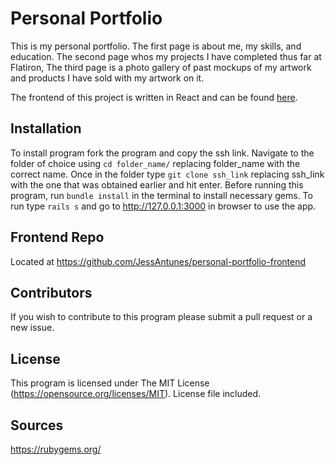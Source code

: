 # Personal Portfolio 
This is my personal portfolio. The first page is about me, my skills, and education. The second page whos my projects I have completed thus far at Flatiron, The third page is a photo gallery of past mockups of my artwork and products I have sold with my artwork on it. 

The frontend of this project is written in React and can be found [here](https://github.com/JessAntunes/personal-portfolio-frontend).


## Installation

To install program fork the program and copy the ssh link. Navigate to the folder of choice using  ```cd folder_name/``` replacing folder_name with the correct name. Once in the folder type ```git clone ssh_link``` replacing ssh_link with the one that was obtained earlier and hit enter. Before running this program, run ```bundle install``` in the terminal to install necessary gems. To run type ```rails s``` and go to http://127.0.0.1:3000 in browser to use the app.

## Frontend Repo
Located at https://github.com/JessAntunes/personal-portfolio-frontend

## Contributors 

If you wish to contribute to this program please submit a pull request or a new issue.

## License

This program is licensed under The MIT License (https://opensource.org/licenses/MIT). License file included.

## Sources

https://rubygems.org/ 